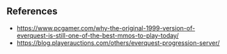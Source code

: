 
## References

- https://www.pcgamer.com/why-the-original-1999-version-of-everquest-is-still-one-of-the-best-mmos-to-play-today/
- https://blog.playerauctions.com/others/everquest-progression-server/